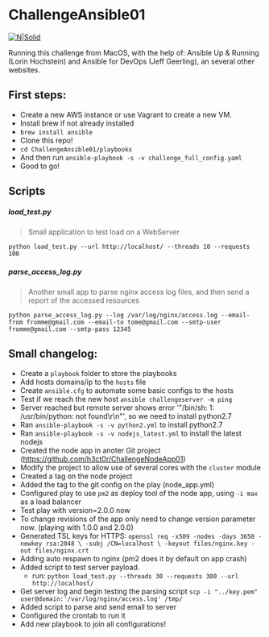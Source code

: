 # ChallengeAnsible01

[![N|Solid](https://yt3.ggpht.com/-KI4pTwXOjLs/AAAAAAAAAAI/AAAAAAAAAAA/htvqMgipOWo/s48-c-k-no-mo-rj-c0xffffff/photo.jpg)](https://github.com/h3ct0r/)

Running this challenge from MacOS, with the help of: Ansible Up & Running (Lorin Hochstein) and Ansible for DevOps (Jeff Geerling), an several other websites.

## First steps:

- Create a new AWS instance or use Vagrant to create a new VM.
- Install brew if not already installed
- `brew install ansible`
- Clone this repo!
- `cd ChallengeAnsible01/playbooks`
- And then run `ansible-playbook -s -v challenge_full_config.yaml`
- Good to go!

## Scripts

##### load_test.py

> Small application to test load on a WebServer

`python load_test.py --url http://localhost/ --threads 10 --requests 100`

##### parse_access_log.py

> Another small app to parse nginx access log files, and then send a report of the accessed resources

`python parse_access_log.py --log /var/log/nginx/access.log --email-from fromme@gmail.com --email-to tome@gmail.com --smtp-user fromme@gmail.com --smtp-pass 12345`

## Small changelog:

- Create a `playbook` folder to store the playbooks
- Add hosts domains/ip to the `hosts` file
- Create `ansible.cfg` to automate some basic configs to the hosts
- Test if we reach the new host
	`ansible challengeserver -m ping`
- Server reached but remote server shows error '"/bin/sh: 1: /usr/bin/python: not found\r\n"', so we need to install python2.7
- Ran `ansible-playbook -s -v python2.yml` to install python2.7
- Ran `ansible-playbook -s -v nodejs_latest.yml` to install the latest nodejs
- Created the node app in anoter Git project (https://github.com/h3ct0r/ChallengeNodeApp01)
- Modify the project to allow use of several cores with the `cluster` module
- Created a tag on the node project
- Added the tag to the git config on the play (node_app.yml)
- Configured play to use `pm2` as deploy tool of the node app, using `-i max` as a load balancer
- Test play with version=2.0.0 now
- To change revisions of the app only need to change version parameter now. (playing with 1.0.0 and 2.0.0)
- Generated TSL keys for HTTPS:
	`openssl req -x509 -nodes -days 3650 -newkey rsa:2048 \
        -subj /CN=localhost \
        -keyout files/nginx.key -out files/nginx.crt`
- Adding auto respawn to nginx (pm2 does it by default on app crash)
- Added script to test server payload.
	- run: `python load_test.py --threads 30 --requests 300 --url http://localhost/`
- Get server log and begin testing the parsing script `scp -i "../key.pem" user@domain:'/var/log/nginx/access.log' /tmp/`
- Added script to parse and send email to server
- Configured the crontab to run it
- Add new playbook to join all configurations!